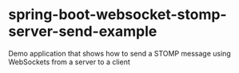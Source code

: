 # spring-boot-websocket-stomp-server-send-example
Demo application that shows how to send a STOMP message using WebSockets from a server to a client
